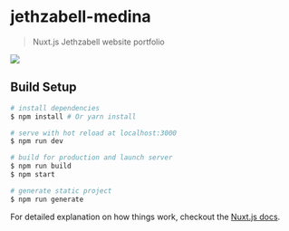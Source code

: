 # jethzabell-medina

> Nuxt.js Jethzabell website portfolio


![](https://i.imgur.com/LUE4sGi.gifv)


## Build Setup

``` bash
# install dependencies
$ npm install # Or yarn install

# serve with hot reload at localhost:3000
$ npm run dev

# build for production and launch server
$ npm run build
$ npm start

# generate static project
$ npm run generate
```

For detailed explanation on how things work, checkout the [Nuxt.js docs](https://github.com/nuxt/nuxt.js).

